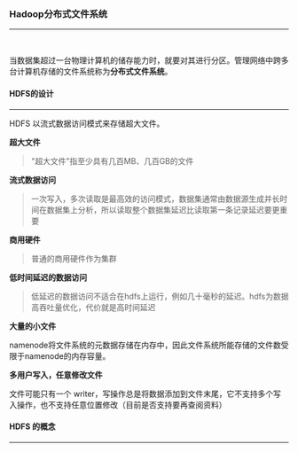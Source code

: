 ### Hadoop分布式文件系统
---
<br>

当数据集超过一台物理计算机的储存能力时，就要对其进行分区。管理网络中跨多台计算机存储的文件系统称为**分布式文件系统**。

#### HDFS的设计
---

HDFS 以流式数据访问模式来存储超大文件。

**超大文件**

> "超大文件"指至少具有几百MB、几百GB的文件

**流式数据访问**

> 一次写入，多次读取是最高效的访问模式，数据集通常由数据源生成并长时间在数据集上分析，所以读取整个数据集延迟比读取第一条记录延迟要更重要

**商用硬件**

> 普通的商用硬件作为集群

**低时间延迟的数据访问**

> 低延迟的数据访问不适合在hdfs上运行，例如几十毫秒的延迟。hdfs为数据高吞吐量优化，代价就是高时间延迟

**大量的小文件**

namenode将文件系统的元数据存储在内存中，因此文件系统所能存储的文件数受限于namenode的内存容量。

**多用户写入，任意修改文件**

文件可能只有一个 writer，写操作总是将数据添加到文件末尾，它不支持多个写入操作，也不支持任意位置修改（目前是否支持要再查阅资料）

#### HDFS 的概念
---





